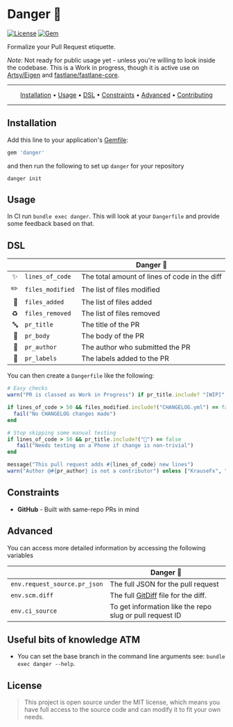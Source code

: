 # Danger :no_entry_sign:

[![License](http://img.shields.io/badge/license-MIT-green.svg?style=flat)](https://github.com/orta/danger/blob/master/LICENSE)
[![Gem](https://img.shields.io/gem/v/danger.svg?style=flat)](http://rubygems.org/gems/danger)

Formalize your Pull Request etiquette.

*Note:* Not ready for public usage yet - unless you're willing to look inside the codebase. This is a Work in progress, though it is active use on [Artsy/Eigen](https://github.com/artsy/eigen/) and [fastlane/fastlane-core](https://github.com/fastlane/fastlane_core).

-------
<p align="center">
    <a href="#installation">Installation</a> &bull;
    <a href="#usage">Usage</a> &bull;
    <a href="#dsl">DSL</a> &bull;
    <a href="#constraints">Constraints</a> &bull;
    <a href="#advanced">Advanced</a> &bull;
    <a href="#contributing">Contributing</a>
</p>

-------

## Installation

Add this line to your application's [Gemfile](https://guides.cocoapods.org/using/a-gemfile.html):

```ruby
gem 'danger'
```

and then run the following to set up `danger` for your repository

```
danger init
```

## Usage

In CI run `bundle exec danger`.  This will look at your `Dangerfile` and provide some feedback based on that.

## DSL

&nbsp;  | &nbsp; | Danger :no_entry_sign:
-------------: | ------------- | ----
:sparkles: | `lines_of_code` | The total amount of lines of code in the diff
:pencil2:  | `files_modified` |  The list of files modified
:ship: | `files_added` | The list of files added
:recycle: | `files_removed` | The list of files removed
:abc:  | `pr_title` | The title of the PR
:book:  | `pr_body` | The body of the PR
:busts_in_silhouette:  | `pr_author` | The author who submitted the PR
:bookmark: | `pr_labels` | The labels added to the PR

You can then create a `Dangerfile` like the following:

``` ruby
# Easy checks
warn("PR is classed as Work in Progress") if pr_title.include? "[WIP]"

if lines_of_code > 50 && files_modified.include?("CHANGELOG.yml") == false
  fail("No CHANGELOG changes made")
end

# Stop skipping some manual testing
if lines_of_code > 50 && pr_title.include?("📱") == false
   fail("Needs testing on a Phone if change is non-trivial")
end

message("This pull request adds #{lines_of_code} new lines")
warn("Author @#{pr_author} is not a contributor") unless ["KrauseFx", "orta"].include?(pr_author)
```

## Constraints

* **GitHub** - Built with same-repo PRs in mind

## Advanced

You can access more detailed information by accessing the following variables

&nbsp; | Danger :no_entry_sign:
------------- | ----
`env.request_source.pr_json` | The full JSON for the pull request
`env.scm.diff` | The full [GitDiff](https://github.com/schacon/ruby-git/blob/master/lib/git/diff.rb) file for the diff.
`env.ci_source` | To get information like the repo slug or pull request ID

## Useful bits of knowledge ATM

* You can set the base branch in the command line arguments see: `bundle exec danger --help`.

## License

> This project is open source under the MIT license, which means you have full access to the source code and can modify it to fit your own needs.
